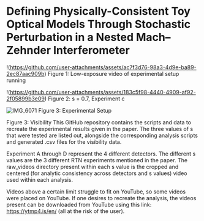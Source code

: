 # Defining Physically-Consistent Toy Optical Models Through Stochastic Perturbation in a Nested Mach–Zehnder Interferometer



!(https://github.com/user-attachments/assets/ac7f3d76-98a3-4d9e-ba89-2ec87aac909b)
Figure 1: Low-exposure video of experimental setup running

!(https://github.com/user-attachments/assets/183c5f98-4440-4909-af92-2f05899b3e09)
Figure 2: s = 0.7, Experiment c


![IMG_6071](https://github.com/user-attachments/assets/d6fddb32-a097-49fa-a9fb-b626177dad2e)
Figure 3: Experimental Setup

Figure 3: Visibility
This GitHub repository contains the scripts and data to recreate the experimental results given in the paper. The three values of s that were tested are listed out, alongside the corresponding analysis scripts and generated .csv files for the visibility data.

Experiment A through D represent the 4 different detectors. The different s values are the 3 different RTN experiments mentioned in the paper. The raw_videos directory present within each s value is the cropped and centered (for analytic consistency across detectors and s values) video used within each analysis.

Videos above a certain limit struggle to fit on YouTube, so some videos were placed on YouTube. If one desires to recreate the analysis, the videos present can be downloaded from YouTube using this link: https://ytmp4.is/en/ (all at the risk of the user).




